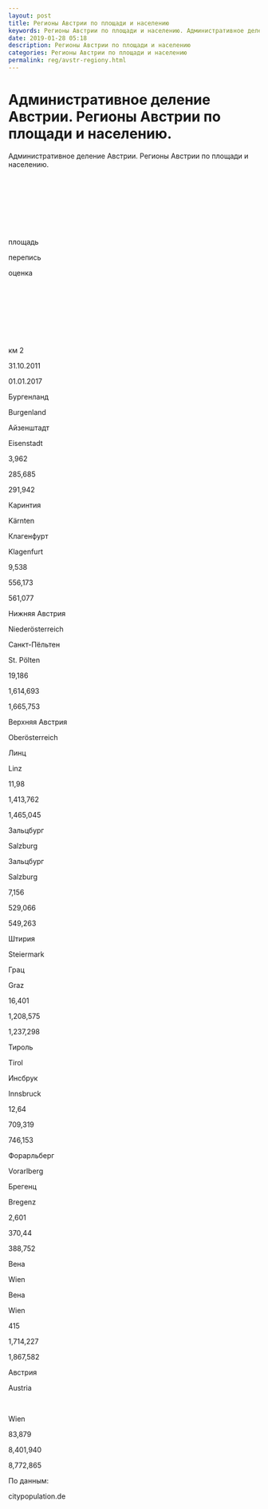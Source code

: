```yaml
---
layout: post
title: Регионы Австрии по площади и населению 
keywords: Регионы Австрии по площади и населению. Административное деление.
date: 2019-01-28 05:18
description: Регионы Австрии по площади и населению
categories: Регионы Австрии по площади и населению
permalink: reg/avstr-regiony.html
---
```


# Административное деление Австрии. Регионы Австрии по площади и населению.


Административное деление Австрии. Регионы Австрии по площади и населению.








 


 


 


 


площадь


перепись


оценка






 


 


 


 


км
2


31.10.2011


01.01.2017






Бургенланд


Burgenland


Айзенштадт


Eisenstadt


3,962


285,685


291,942






Каринтия


Kärnten


Клагенфурт


Klagenfurt


9,538


556,173


561,077






Нижняя Австрия


Niederösterreich


Санкт-Пёльтен


St. Pölten


19,186


1,614,693


1,665,753






Верхняя Австрия


Oberösterreich


Линц


Linz


11,98


1,413,762


1,465,045






Зальцбург


Salzburg


Зальцбург


Salzburg


7,156


529,066


549,263






Штирия


Steiermark


Грац


Graz


16,401


1,208,575


1,237,298






Тироль


Tirol


Инсбрук


Innsbruck


12,64


709,319


746,153






Форарльберг


Vorarlberg


Брегенц


Bregenz


2,601


370,44


388,752






Вена


Wien


Вена


Wien


415


1,714,227


1,867,582






Австрия


Austria


 


Wien


83,879


8,401,940


8,772,865








По данным:


citypopulation.de



		
